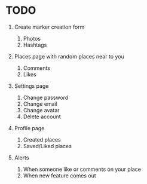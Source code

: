 # **TODO**

1. Create marker creation form

   1. Photos
   1. Hashtags

1. Places page with random places near to you

   1. Comments
   1. Likes

1. Settings page

   1. Change password
   1. Change email
   1. Change avatar
   1. Delete account

1. Profile page

   1. Created places
   1. Saved/Liked places

1. Alerts

   1. When someone like or comments on your place
   1. When new feature comes out

